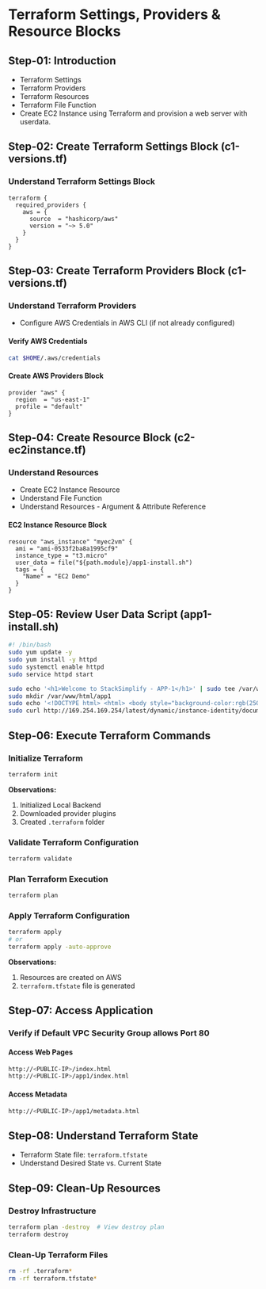 # Terraform Settings, Providers & Resource Blocks

## Step-01: Introduction
- Terraform Settings
- Terraform Providers
- Terraform Resources
- Terraform File Function
- Create EC2 Instance using Terraform and provision a web server with userdata.

## Step-02: Create Terraform Settings Block (c1-versions.tf)
### Understand Terraform Settings Block
```hcl
terraform {
  required_providers {
    aws = {
      source  = "hashicorp/aws"
      version = "~> 5.0"
    }
  }
}
```

## Step-03: Create Terraform Providers Block (c1-versions.tf)
### Understand Terraform Providers
- Configure AWS Credentials in AWS CLI (if not already configured)

#### Verify AWS Credentials
```bash
cat $HOME/.aws/credentials
```

#### Create AWS Providers Block
```hcl
provider "aws" {
  region  = "us-east-1"
  profile = "default"
}
```

## Step-04: Create Resource Block (c2-ec2instance.tf)
### Understand Resources
- Create EC2 Instance Resource
- Understand File Function
- Understand Resources - Argument & Attribute Reference

#### EC2 Instance Resource Block
```hcl
resource "aws_instance" "myec2vm" {
  ami = "ami-0533f2ba8a1995cf9"
  instance_type = "t3.micro"
  user_data = file("${path.module}/app1-install.sh")
  tags = {
    "Name" = "EC2 Demo"
  }
}
```

## Step-05: Review User Data Script (app1-install.sh)
```bash
#! /bin/bash
sudo yum update -y
sudo yum install -y httpd
sudo systemctl enable httpd
sudo service httpd start  

sudo echo '<h1>Welcome to StackSimplify - APP-1</h1>' | sudo tee /var/www/html/index.html
sudo mkdir /var/www/html/app1
sudo echo '<!DOCTYPE html> <html> <body style="background-color:rgb(250, 210, 210);"> <h1>Welcome to Stack Simplify - APP-1</h1> <p>Terraform Demo</p> <p>Application Version: V1</p> </body></html>' | sudo tee /var/www/html/app1/index.html
sudo curl http://169.254.169.254/latest/dynamic/instance-identity/document -o /var/www/html/app1/metadata.html
```

## Step-06: Execute Terraform Commands
### Initialize Terraform
```bash
terraform init
```
**Observations:**
1. Initialized Local Backend
2. Downloaded provider plugins
3. Created `.terraform` folder

### Validate Terraform Configuration
```bash
terraform validate
```

### Plan Terraform Execution
```bash
terraform plan
```

### Apply Terraform Configuration
```bash
terraform apply
# or
terraform apply -auto-approve
```

**Observations:**
1. Resources are created on AWS
2. `terraform.tfstate` file is generated

## Step-07: Access Application
### Verify if Default VPC Security Group allows Port 80
#### Access Web Pages
```bash
http://<PUBLIC-IP>/index.html
http://<PUBLIC-IP>/app1/index.html
```

#### Access Metadata
```bash
http://<PUBLIC-IP>/app1/metadata.html
```

## Step-08: Understand Terraform State
- Terraform State file: `terraform.tfstate`
- Understand Desired State vs. Current State

## Step-09: Clean-Up Resources
### Destroy Infrastructure
```bash
terraform plan -destroy  # View destroy plan
terraform destroy
```

### Clean-Up Terraform Files
```bash
rm -rf .terraform*
rm -rf terraform.tfstate*
